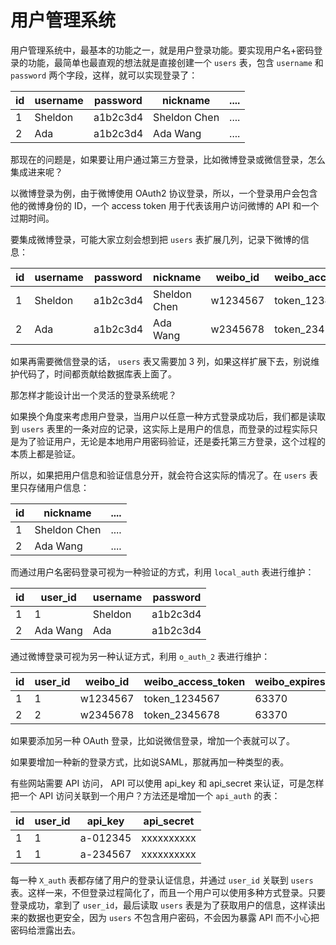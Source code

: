 # 用户管理系统

用户管理系统中，最基本的功能之一，就是用户登录功能。要实现用户名+密码登录的功能，最简单也最直观的想法就是直接创建一个 `users` 表，包含 `username` 和 `password` 两个字段，这样，就可以实现登录了：

|id	|username	|password	|nickname		| ....
|--	|---------	|--------	|------------	|------
|1	|Sheldon	|a1b2c3d4	|Sheldon Chen	| ....
|2	|Ada		|a1b2c3d4	|Ada Wang		| ....

那现在的问题是，如果要让用户通过第三方登录，比如微博登录或微信登录，怎么集成进来呢？

以微博登录为例，由于微博使用 OAuth2 协议登录，所以，一个登录用户会包含他的微博身份的 ID，一个 access token 用于代表该用户访问微博的 API 和一个过期时间。

要集成微博登录，可能大家立刻会想到把 `users` 表扩展几列，记录下微博的信息：

|id	|username	|password	|nickname		| weibo_id	| weibo_access_token	|weibo_expires	|
|--	|---------	|--------	|------------	|----------	|--------------------	|-------------	|
|1	|Sheldon	|a1b2c3d4	|Sheldon Chen	| w1234567	| token_1234567			|63370			|
|2	|Ada		|a1b2c3d4	|Ada Wang		| w2345678	| token_2345678			|63370			|

如果再需要微信登录的话， `users` 表又需要加 3 列，如果这样扩展下去，别说维护代码了，时间都贡献给数据库表上面了。

那怎样才能设计出一个灵活的登录系统呢？

如果换个角度来考虑用户登录，当用户以任意一种方式登录成功后，我们都是读取到 `users` 表里的一条对应的记录，这实际上是用户的信息，而登录的过程实际只是为了验证用户，无论是本地用户用密码验证，还是委托第三方登录，这个过程的本质上都是验证。

所以，如果把用户信息和验证信息分开，就会符合这实际的情况了。在 `users` 表里只存储用户信息：

|id	|nickname		| ....
|--	|------------	|------
|1	|Sheldon Chen	| ....
|2	|Ada Wang		| ....

而通过用户名密码登录可视为一种验证的方式，利用 `local_auth` 表进行维护：

|id	|user_id 		| username	| password		|
|--	|------------	|---------	|-----------	|
|1	|1				| Sheldon	|a1b2c3d4		|
|2	|Ada Wang		| Ada		|a1b2c3d4		|

通过微博登录可视为另一种认证方式，利用 `o_auth_2` 表进行维护：

|id	|user_id	| weibo_id	| weibo_access_token	|weibo_expires	|
|--	|---------	|----------	|--------------------	|-------------	|
|1	|1			| w1234567	| token_1234567			|63370			|
|2	|2			| w2345678	| token_2345678			|63370			|

如果要添加另一种 OAuth 登录，比如说微信登录，增加一个表就可以了。

如果要增加一种新的登录方式，比如说SAML，那就再加一种类型的表。

有些网站需要 API 访问， API 可以使用 api_key 和 api_secret 来认证，可是怎样把一个 API 访问关联到一个用户？方法还是增加一个 `api_auth` 的表：

 id | user_id 	| api_key  | api_secret
----|---------	|----------|------------
 1 	| 1      	| a-012345 | xxxxxxxxxx
 1 	| 1      	| a-234567 | xxxxxxxxxx
 
 每一种 `X_auth` 表都存储了用户的登录认证信息，并通过 `user_id` 关联到 `users` 表。这样一来，不但登录过程简化了，而且一个用户可以使用多种方式登录。只要登录成功，拿到了 `user_id`，最后读取 `users` 表是为了获取用户的信息，这样读出来的数据也更安全，因为 `users` 不包含用户密码，不会因为暴露 API 而不小心把密码给泄露出去。

